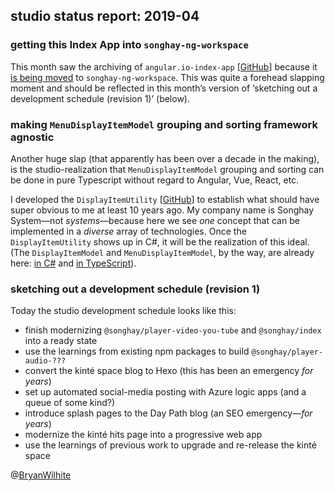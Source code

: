 ## studio status report: 2019-04

### getting this Index App into `songhay-ng-workspace`

This month saw the archiving of `angular.io-index-app` [[GitHub](https://github.com/BryanWilhite/angular.io-index-app)] because it [is being moved](https://github.com/BryanWilhite/songhay-ng-workspace/issues/11) to `songhay-ng-workspace`. This was quite a forehead slapping moment and should be reflected in this month’s version of ‘sketching out a development schedule (revision 1)’ (below).

### making `MenuDisplayItemModel` grouping and sorting framework agnostic

Another huge slap (that apparently has been over a decade in the making), is the studio-realization that `MenuDisplayItemModel` grouping and sorting can be done in pure Typescript without regard to Angular, Vue, React, etc.

I developed the `DisplayItemUtility` [[GitHub](https://github.com/BryanWilhite/songhay-core/blob/master/src/utilities/display-item.utility.ts)] to establish what should have super obvious to me at least 10 years ago. My company name is Songhay System—not _systems_—because here we see _one_ concept that can be implemented in a _diverse_ array of technologies. Once the `DisplayItemUtility` shows up in C#, it will be the realization of this ideal. (The `DisplayItemModel` and `MenuDisplayItemModel`, by the way, are already here: [in C#](https://github.com/BryanWilhite/SonghayCore/tree/master/SonghayCore/Models) and [in TypeScript](https://github.com/BryanWilhite/songhay-core/tree/master/src/models)).

### sketching out a development schedule (revision 1)

Today the studio development schedule looks like this:

* finish modernizing `@songhay/player-video-you-tube` and `@songhay/index` into a ready state
* use the learnings from existing npm packages to build `@songhay/player-audio-???`
* convert the kinté space blog to Hexo (this has been an emergency _for years_)
* set up automated social-media posting with Azure logic apps (and a queue of some kind?)
* introduce splash pages to the Day Path blog (an SEO emergency—_for years_)
* modernize the kinté hits page into a progressive web app
* use the learnings of previous work to upgrade and re-release the kinté space

@[BryanWilhite](https://twitter.com/bryanwilhite)
